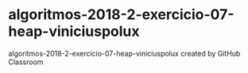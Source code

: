 # algoritmos-2018-2-exercicio-07-heap-viniciuspolux
algoritmos-2018-2-exercicio-07-heap-viniciuspolux created by GitHub Classroom

